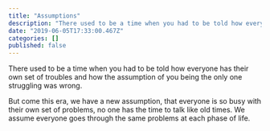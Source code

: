 ```yaml
---
title: "Assumptions"
description: "There used to be a time when you had to be told how everyone has their own set of troubles and how the assumption of you being the only one…"
date: "2019-06-05T17:33:00.467Z"
categories: []
published: false
---
```


There used to be a time when you had to be told how everyone has their own set of troubles and how the assumption of you being the only one struggling was wrong.

But come this era, we have a new assumption, that everyone is so busy with their own set of problems, no one has the time to talk like old times. We assume everyone goes through the same problems at each phase of life.
